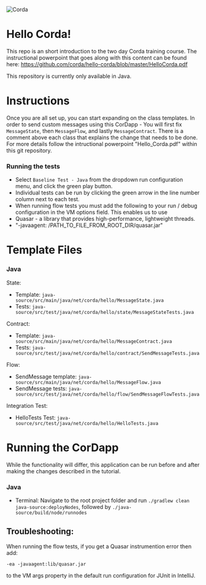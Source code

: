 ![Corda](https://www.corda.net/wp-content/uploads/2016/11/fg005_corda_b.png)

# Hello Corda!

This repo is an short introduction to the two day Corda training course. The instructional powerpoint that goes along with this content can be found here: https://github.com/corda/hello-corda/blob/master/HelloCorda.pdf

This repository is currently only available in Java.

# Instructions
Once you are all set up, you can start expanding on the class templates.
In order to send custom messages using this CorDapp - You will first fix `MessageState`, then `MessageFlow`, and lastly `MessageContract`.
There is a comment above each class that explains the change that needs to be done.
For more details follow the intructional powerpoint "Hello_Corda.pdf" within this git repository.

### Running the tests
* Select `Baseline Test - Java` from the dropdown run configuration menu, and click the green play button.
* Individual tests can be run by clicking the green arrow in the line number column next to each test.
* When running flow tests you must add the following to your run / debug configuration in the VM options field. This enables us to use
* Quasar - a library that provides high-performance, lightweight threads.
* "-javaagent: /PATH_TO_FILE_FROM_ROOT_DIR/quasar.jar"


# Template Files

### Java

State:
* Template: `java-source/src/main/java/net/corda/hello/MessageState.java`
* Tests: `java-source/src/test/java/net/corda/hello/state/MessageStateTests.java`

Contract:
* Template: `java-source/src/main/java/net/corda/hello/MessageContract.java`
* Tests: `java-source/src/test/java/net/corda/hello/contract/SendMessageTests.java`

Flow:
* SendMessage template: `java-source/src/main/java/net/corda/hello/MessageFlow.java`
* SendMessage tests: `java-source/src/test/java/net/corda/hello/flow/SendMessageFlowTests.java`

Integration Test:
* HelloTests Test: `java-source/src/test/java/net/corda/hello/HelloTests.java`


# Running the CorDapp
While the functionality will differ, this application can be run before and after making the changes described in the tutorial.

### Java
* Terminal: Navigate to the root project folder and run `./gradlew clean java-source:deployNodes`, followed by 
`./java-source/build/node/runnodes`

## Troubleshooting:
When running the flow tests, if you get a Quasar instrumention error then add:

```-ea -javaagent:lib/quasar.jar```

to the VM args property in the default run configuration for JUnit in IntelliJ.
